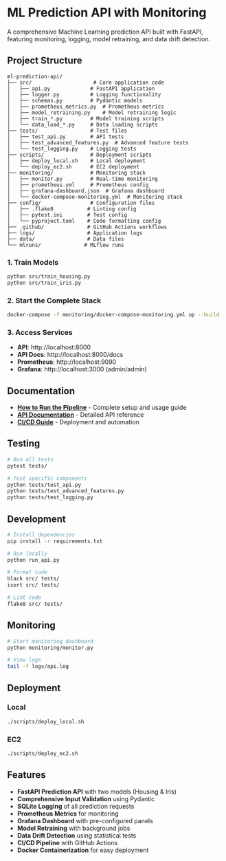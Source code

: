 # ML Prediction API with Monitoring

A comprehensive Machine Learning prediction API built with FastAPI, featuring monitoring, logging, model retraining, and data drift detection.

## Project Structure

```
ml-prediction-api/
├── src/                    # Core application code
│   ├── api.py             # FastAPI application
│   ├── logger.py          # Logging functionality
│   ├── schemas.py         # Pydantic models
│   ├── prometheus_metrics.py  # Prometheus metrics
│   ├── model_retraining.py    # Model retraining logic
│   ├── train_*.py         # Model training scripts
│   └── data_load_*.py     # Data loading scripts
├── tests/                 # Test files
│   ├── test_api.py        # API tests
│   ├── test_advanced_features.py  # Advanced feature tests
│   └── test_logging.py    # Logging tests
├── scripts/               # Deployment scripts
│   ├── deploy_local.sh    # Local deployment
│   └── deploy_ec2.sh      # EC2 deployment
├── monitoring/            # Monitoring stack
│   ├── monitor.py         # Real-time monitoring
│   ├── prometheus.yml     # Prometheus config
│   ├── grafana-dashboard.json  # Grafana dashboard
│   └── docker-compose-monitoring.yml  # Monitoring stack
├── config/                # Configuration files
│   ├── .flake8           # Linting config
│   ├── pytest.ini        # Test config
│   └── pyproject.toml    # Code formatting config
├── .github/              # GitHub Actions workflows
├── logs/                 # Application logs
├── data/                 # Data files
└── mlruns/              # MLflow runs
```

### 1. Train Models
```bash
python src/train_housing.py
python src/train_iris.py
```

### 2. Start the Complete Stack
```bash
docker-compose -f monitoring/docker-compose-monitoring.yml up --build
```

### 3. Access Services
- **API**: http://localhost:8000
- **API Docs**: http://localhost:8000/docs
- **Prometheus**: http://localhost:9090
- **Grafana**: http://localhost:3000 (admin/admin)

## Documentation

- **[How to Run the Pipeline](docs/RUN_PIPELINE.md)** - Complete setup and usage guide
- **[API Documentation](docs/README_API.md)** - Detailed API reference
- **[CI/CD Guide](docs/README_CI_CD.md)** - Deployment and automation

## Testing

```bash
# Run all tests
pytest tests/

# Test specific components
python tests/test_api.py
python tests/test_advanced_features.py
python tests/test_logging.py
```

## Development

```bash
# Install dependencies
pip install -r requirements.txt

# Run locally
python run_api.py

# Format code
black src/ tests/
isort src/ tests/

# Lint code
flake8 src/ tests/
```

## Monitoring

```bash
# Start monitoring dashboard
python monitoring/monitor.py

# View logs
tail -f logs/api.log
```

## Deployment

### Local
```bash
./scripts/deploy_local.sh
```

### EC2
```bash
./scripts/deploy_ec2.sh
```

## Features

- **FastAPI Prediction API** with two models (Housing & Iris)
- **Comprehensive Input Validation** using Pydantic
- **SQLite Logging** of all prediction requests
- **Prometheus Metrics** for monitoring
- **Grafana Dashboard** with pre-configured panels
- **Model Retraining** with background jobs
- **Data Drift Detection** using statistical tests
- **CI/CD Pipeline** with GitHub Actions
- **Docker Containerization** for easy deployment
